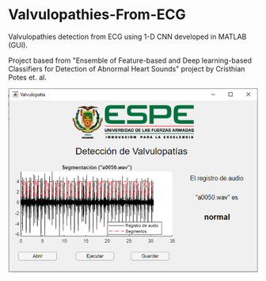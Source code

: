 # Valvulopathies-From-ECG
Valvulopathies detection from ECG using 1-D CNN developed in MATLAB (GUI).

Project based from "Ensemble of Feature-based and Deep learning-based Classifiers for Detection of Abnormal Heart Sounds" project by Cristhian Potes et. al.

![GitHub Logo](example.PNG)
